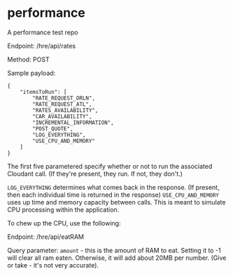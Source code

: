 # performance

A performance test repo

Endpoint: /hre/api/rates

Method: POST

Sample payload:

```
{
	"itemsToRun": [
		"RATE_REQUEST_ORLN",
		"RATE_REQUEST_ATL",
		"RATES_AVAILABILITY",
		"CAR_AVAILABILITY",
		"INCREMENTAL_INFORMATION",
		"POST_QUOTE",
		"LOG_EVERYTHING",
		"USE_CPU_AND_MEMORY"
	]
}
```

The first five parametered specify whether or not to run the associated Cloudant call. (If they're present, they run. If not, they don't.)

`LOG_EVERYTHING` determines what comes back in the response. (If present, then each individual time is returned in the response)
`USE_CPU_AND_MEMORY` uses up time and memory capacity between calls. This is meant to simulate CPU processing within the application.

To chew up the CPU, use the following:

Endpoint: /hre/api/eatRAM

Query parameter: `amount` - this is the amount of RAM to eat. Setting it to -1 will clear all ram eaten. Otherwise, it will add about 20MB per number. (Give or take - it's not very accurate).
